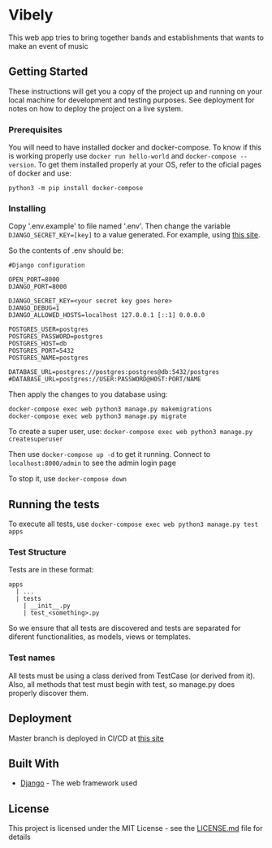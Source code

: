 # Vibely

This web app tries to bring together bands and establishments that wants to make an event of music

## Getting Started

These instructions will get you a copy of the project up and running on your local machine for development and testing purposes. See deployment for notes on how to deploy the project on a live system.

### Prerequisites

You will need to have installed docker and docker-compose. To know if this is working properly use
`docker run hello-world` and `docker-compose --version`. To get them installed properly at your OS, 
  refer to the oficial pages of docker and use:
  ```
  python3 -m pip install docker-compose
  ```

### Installing

Copy '.env.example' to file named '.env'. Then change the variable `DJANGO_SECRET_KEY=[key]`
to a value generated. For example, using [this site](https://miniwebtool.com/django-secret-key-generator/).

So the contents of .env should be:
```
#Django configuration 

OPEN_PORT=8000
DJANGO_PORT=8000

DJANGO_SECRET_KEY=<your secret key goes here>
DJANGO_DEBUG=1
DJANGO_ALLOWED_HOSTS=localhost 127.0.0.1 [::1] 0.0.0.0

POSTGRES_USER=postgres
POSTGRES_PASSWORD=postgres
POSTGRES_HOST=db
POSTGRES_PORT=5432
POSTGRES_NAME=postgres

DATABASE_URL=postgres://postgres:postgres@db:5432/postgres
#DATABASE_URL=postgres://USER:PASSWORD@HOST:PORT/NAME
```

Then apply the changes to you database using:
```
docker-compose exec web python3 manage.py makemigrations
docker-compose exec web python3 manage.py migrate
```

To create a super user, use:
`docker-compose exec web python3 manage.py createsuperuser`

Then use `docker-compose up -d` to get it running. Connect to `localhost:8000/admin`
to see the admin login page

To stop it, use `docker-compose down`

## Running the tests

To execute all tests, use `docker-compose exec web python3 manage.py test apps`

### Test Structure

Tests are in these format:

```
apps
  | ...
  | tests
    | __init__.py
    | test_<something>.py
```

So we ensure that all tests are discovered and tests are separated for diferent
functionalities, as models, views or templates.


### Test names

All tests must be using a class derived from TestCase (or derived from it). Also,
all methods that test must begin with test, so manage.py does properly discover them.

## Deployment

Master branch is deployed in CI/CD at [this site](https://vibely-udl.herokuapp.com/admin/)

## Built With

* [Django](https://www.djangoproject.com/) - The web framework used

## License

This project is licensed under the MIT License - see the [LICENSE.md](LICENSE.md) file for details


